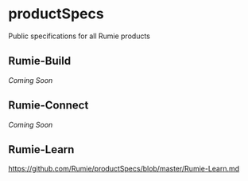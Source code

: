 # productSpecs
Public specifications for all Rumie products

## Rumie-Build
_Coming Soon_

## Rumie-Connect
_Coming Soon_

## Rumie-Learn
https://github.com/Rumie/productSpecs/blob/master/Rumie-Learn.md
